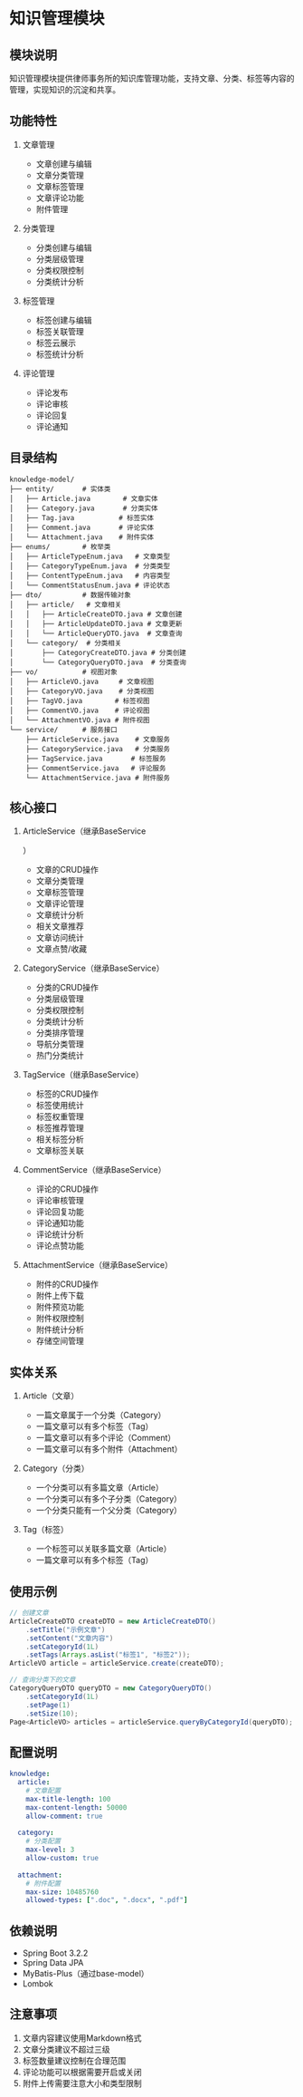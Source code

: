 # 知识管理模块

## 模块说明
知识管理模块提供律师事务所的知识库管理功能，支持文章、分类、标签等内容的管理，实现知识的沉淀和共享。

## 功能特性
1. 文章管理
   - 文章创建与编辑
   - 文章分类管理
   - 文章标签管理
   - 文章评论功能
   - 附件管理
   
2. 分类管理
   - 分类创建与编辑
   - 分类层级管理
   - 分类权限控制
   - 分类统计分析
   
3. 标签管理
   - 标签创建与编辑
   - 标签关联管理
   - 标签云展示
   - 标签统计分析
   
4. 评论管理
   - 评论发布
   - 评论审核
   - 评论回复
   - 评论通知

## 目录结构
```
knowledge-model/
├── entity/       # 实体类
│   ├── Article.java        # 文章实体
│   ├── Category.java       # 分类实体
│   ├── Tag.java           # 标签实体
│   ├── Comment.java       # 评论实体
│   └── Attachment.java    # 附件实体
├── enums/        # 枚举类
│   ├── ArticleTypeEnum.java   # 文章类型
│   ├── CategoryTypeEnum.java  # 分类类型
│   ├── ContentTypeEnum.java   # 内容类型
│   └── CommentStatusEnum.java # 评论状态
├── dto/          # 数据传输对象
│   ├── article/   # 文章相关
│   │   ├── ArticleCreateDTO.java # 文章创建
│   │   ├── ArticleUpdateDTO.java # 文章更新
│   │   └── ArticleQueryDTO.java  # 文章查询
│   └── category/  # 分类相关
│       ├── CategoryCreateDTO.java # 分类创建
│       └── CategoryQueryDTO.java  # 分类查询
├── vo/           # 视图对象
│   ├── ArticleVO.java     # 文章视图
│   ├── CategoryVO.java    # 分类视图
│   ├── TagVO.java        # 标签视图
│   ├── CommentVO.java    # 评论视图
│   └── AttachmentVO.java # 附件视图
└── service/      # 服务接口
    ├── ArticleService.java    # 文章服务
    ├── CategoryService.java   # 分类服务
    ├── TagService.java       # 标签服务
    ├── CommentService.java   # 评论服务
    └── AttachmentService.java # 附件服务
```

## 核心接口
1. ArticleService（继承BaseService<Article>）
   - 文章的CRUD操作
   - 文章分类管理
   - 文章标签管理
   - 文章评论管理
   - 文章统计分析
   - 相关文章推荐
   - 文章访问统计
   - 文章点赞/收藏
   
2. CategoryService（继承BaseService<Category>）
   - 分类的CRUD操作
   - 分类层级管理
   - 分类权限控制
   - 分类统计分析
   - 分类排序管理
   - 导航分类管理
   - 热门分类统计
   
3. TagService（继承BaseService<Tag>）
   - 标签的CRUD操作
   - 标签使用统计
   - 标签权重管理
   - 标签推荐管理
   - 相关标签分析
   - 文章标签关联
   
4. CommentService（继承BaseService<Comment>）
   - 评论的CRUD操作
   - 评论审核管理
   - 评论回复功能
   - 评论通知功能
   - 评论统计分析
   - 评论点赞功能
   
5. AttachmentService（继承BaseService<Attachment>）
   - 附件的CRUD操作
   - 附件上传下载
   - 附件预览功能
   - 附件权限控制
   - 附件统计分析
   - 存储空间管理

## 实体关系
1. Article（文章）
   - 一篇文章属于一个分类（Category）
   - 一篇文章可以有多个标签（Tag）
   - 一篇文章可以有多个评论（Comment）
   - 一篇文章可以有多个附件（Attachment）

2. Category（分类）
   - 一个分类可以有多篇文章（Article）
   - 一个分类可以有多个子分类（Category）
   - 一个分类只能有一个父分类（Category）

3. Tag（标签）
   - 一个标签可以关联多篇文章（Article）
   - 一篇文章可以有多个标签（Tag）

## 使用示例
```java
// 创建文章
ArticleCreateDTO createDTO = new ArticleCreateDTO()
    .setTitle("示例文章")
    .setContent("文章内容")
    .setCategoryId(1L)
    .setTags(Arrays.asList("标签1", "标签2"));
ArticleVO article = articleService.create(createDTO);

// 查询分类下的文章
CategoryQueryDTO queryDTO = new CategoryQueryDTO()
    .setCategoryId(1L)
    .setPage(1)
    .setSize(10);
Page<ArticleVO> articles = articleService.queryByCategoryId(queryDTO);
```

## 配置说明
```yaml
knowledge:
  article:
    # 文章配置
    max-title-length: 100
    max-content-length: 50000
    allow-comment: true
    
  category:
    # 分类配置
    max-level: 3
    allow-custom: true
    
  attachment:
    # 附件配置
    max-size: 10485760
    allowed-types: [".doc", ".docx", ".pdf"]
```

## 依赖说明
- Spring Boot 3.2.2
- Spring Data JPA
- MyBatis-Plus（通过base-model）
- Lombok

## 注意事项
1. 文章内容建议使用Markdown格式
2. 文章分类建议不超过三级
3. 标签数量建议控制在合理范围
4. 评论功能可以根据需要开启或关闭
5. 附件上传需要注意大小和类型限制 